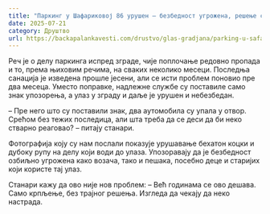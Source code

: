 ```yaml
---
title: "Паркинг у Шафариковој 86 урушен – безбедност угрожена, решење се чека годинама"
date: 2025-07-21
category: Друштво
url: https://backapalankavesti.com/drustvo/glas-gradjana/parking-u-safarikovoj-86-urusen-bezbednost-ugrozena-resenje-se-ceka-godinama/
---
```


Реч је о делу паркинга испред зграде, чије поплочање редовно пропада и то, према њиховим речима, на сваких неколико месеци. Последња санација је изведена прошле јесени, али се исти проблем поновио пре два месеца. Уместо поправке, надлежне службе су поставиле само знак упозорења, а улаз у зграду и даље је урушен и небезбедан.

– Пре него што су поставили знак, два аутомобила су упала у отвор. Срећом без тежих последица, али шта треба да се деси да би неко стварно реаговао? – питају станари.

Фотографија коју су нам послали показује урушавање бехатон коцки и дубоку рупу на делу који води до улаза. Упозоравају да је безбедност озбиљно угрожена како возача, тако и пешака, посебно деце и старијих који користе тај улаз.

Станари кажу да ово није нов проблем:
– Већ годинама се ово дешава. Само крпљење, без трајног решења. Изгледа да чекају да неко настрада.
